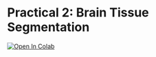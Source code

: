 # Practical 2: Brain Tissue Segmentation

[![Open In Colab](https://colab.research.google.com/assets/colab-badge.svg)](https://colab.research.google.com/github/compai-lab/aim-practical-2-brain-segmentation/blob/main/segmentation_main.ipynb)
